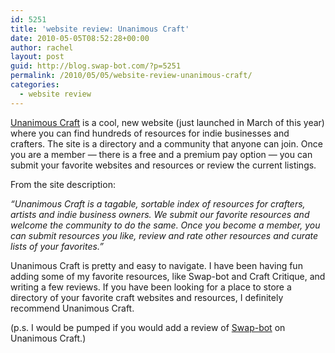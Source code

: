 ```yaml
---
id: 5251
title: 'website review: Unanimous Craft'
date: 2010-05-05T08:52:28+00:00
author: rachel
layout: post
guid: http://blog.swap-bot.com/?p=5251
permalink: /2010/05/05/website-review-unanimous-craft/
categories:
  - website review
---
```

[Unanimous Craft](http://www.unanimouscraft.com/) is a cool, new website (just launched in March of this year) where you can find hundreds of resources for indie businesses and crafters. The site is a directory and a community that anyone can join. Once you are a member &#8212; there is a free and a premium pay option &#8212; you can submit your favorite websites and resources or review the current listings. 

From the site description: 

_&#8220;Unanimous Craft is a tagable, sortable index of resources for crafters, artists and indie business owners. We submit our favorite resources and welcome the community to do the same. Once you become a member, you can submit resources you like, review and rate other resources and curate lists of your favorites.&#8221;_

Unanimous Craft is pretty and easy to navigate. I have been having fun adding some of my favorite resources, like Swap-bot and Craft Critique, and writing a few reviews. If you have been looking for a place to store a directory of your favorite craft websites and resources, I definitely recommend Unanimous Craft. 

(p.s. I would be pumped if you would add a review of [Swap-bot](http://www.unanimouscraft.com/resources/swap-bot) on Unanimous Craft.)